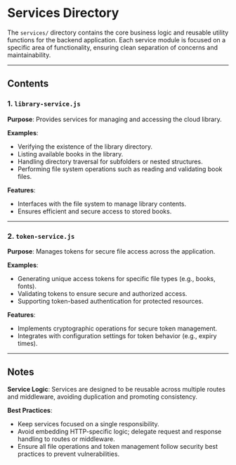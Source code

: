 # Services Directory

The `services/` directory contains the core business logic and reusable utility functions for the backend application. Each service module is focused on a specific area of functionality, ensuring clean separation of concerns and maintainability.

---

## Contents

### 1. `library-service.js`

**Purpose**: Provides services for managing and accessing the cloud library.

**Examples**:

- Verifying the existence of the library directory.
- Listing available books in the library.
- Handling directory traversal for subfolders or nested structures.
- Performing file system operations such as reading and validating book files.

**Features**:

- Interfaces with the file system to manage library contents.
- Ensures efficient and secure access to stored books.

---

### 2. `token-service.js`

**Purpose**: Manages tokens for secure file access across the application.

**Examples**:

- Generating unique access tokens for specific file types (e.g., books, fonts).
- Validating tokens to ensure secure and authorized access.
- Supporting token-based authentication for protected resources.

**Features**:

- Implements cryptographic operations for secure token management.
- Integrates with configuration settings for token behavior (e.g., expiry times).

---

## Notes

**Service Logic**: Services are designed to be reusable across multiple routes and middleware, avoiding duplication and promoting consistency.

**Best Practices**:

- Keep services focused on a single responsibility.
- Avoid embedding HTTP-specific logic; delegate request and response handling to routes or middleware.
- Ensure all file operations and token management follow security best practices to prevent vulnerabilities.
